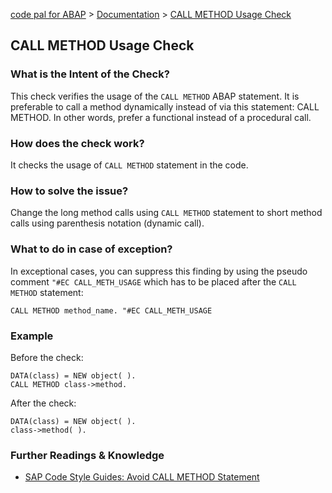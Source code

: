 [code pal for ABAP](../../README.md) > [Documentation](../check_documentation.md) > [CALL METHOD Usage Check](call-method-usage.md)

## CALL METHOD Usage Check

### What is the Intent of the Check?

This check verifies the usage of the `CALL METHOD` ABAP statement. It is preferable to call a method dynamically instead of via this statement: CALL METHOD. In other words, prefer a functional instead of a procedural call.

### How does the check work?

It checks the usage of `CALL METHOD` statement in the code.

### How to solve the issue?

Change the long method calls using `CALL METHOD` statement to short method calls using parenthesis notation (dynamic call).

### What to do in case of exception?

In exceptional cases, you can suppress this finding by using the pseudo comment `"#EC CALL_METH_USAGE` which has to be placed after the `CALL METHOD` statement:

```abap
CALL METHOD method_name. "#EC CALL_METH_USAGE
```

### Example

Before the check:

```abap
DATA(class) = NEW object( ).
CALL METHOD class->method.
```

After the check:

```abap
DATA(class) = NEW object( ).
class->method( ).
```

### Further Readings & Knowledge

* [SAP Code Style Guides: Avoid CALL METHOD Statement](https://github.com/SAP/styleguides/blob/master/clean-abap/CleanABAP.md#prefer-functional-to-procedural-calls)
